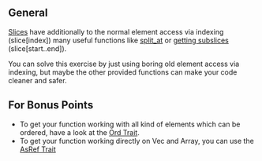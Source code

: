 ## General

[Slices](https://doc.rust-lang.org/book/2018-edition/ch04-03-slices.html) have additionally to
the normal element access via indexing (slice[index]) many useful functions like
[split_at](https://doc.rust-lang.org/std/primitive.slice.html#method.split_at) or [getting
subslices](https://doc.rust-lang.org/std/primitive.slice.html#method.get) (slice[start..end]).

You can solve this exercise by just using boring old element access via indexing, but maybe the
other provided functions can make your code cleaner and safer.

## For Bonus Points

- To get your function working with all kind of elements which can be ordered,
  have a look at the [Ord Trait](https://doc.rust-lang.org/std/cmp/trait.Ord.html).
- To get your function working directly on Vec and Array, you can use the
  [AsRef Trait](https://doc.rust-lang.org/std/convert/trait.AsRef.html)
